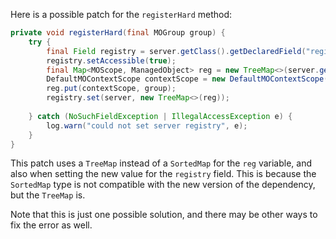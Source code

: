 Here is a possible patch for the `registerHard` method:

```java
private void registerHard(final MOGroup group) {
    try {
        final Field registry = server.getClass().getDeclaredField("registry");
        registry.setAccessible(true);
        final Map<MOScope, ManagedObject> reg = new TreeMap<>(server.getRegistry());
        DefaultMOContextScope contextScope = new DefaultMOContextScope(new OctetString(""), group.getScope());
        reg.put(contextScope, group);
        registry.set(server, new TreeMap<>(reg));
   
    } catch (NoSuchFieldException | IllegalAccessException e) {
        log.warn("could not set server registry", e);
    }
}
```

This patch uses a `TreeMap` instead of a `SortedMap` for the `reg` variable, and also when setting the new value for the `registry` field. This is because the `SortedMap` type is not compatible with the new version of the dependency, but the `TreeMap` is.

Note that this is just one possible solution, and there may be other ways to fix the error as well.